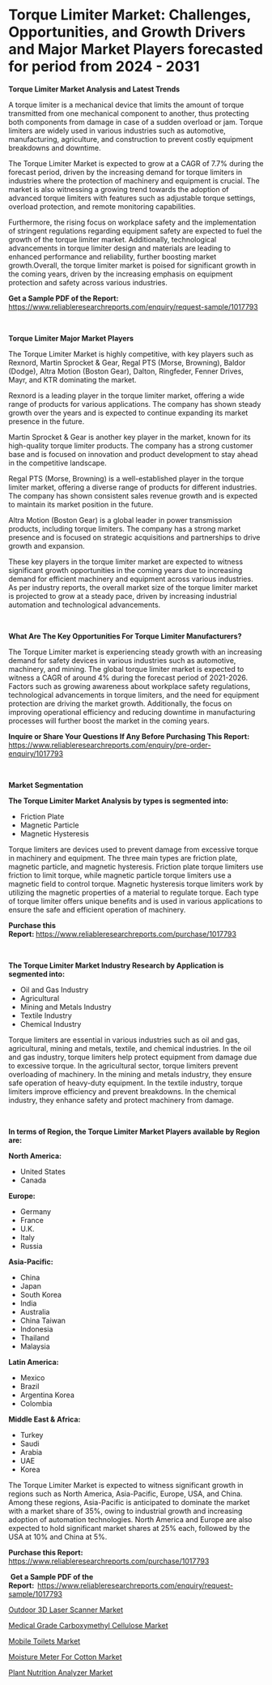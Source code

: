 <p><h1>Torque Limiter Market: Challenges, Opportunities, and Growth Drivers and Major Market Players forecasted for period from 2024 - 2031</h1></p><p><strong>Torque Limiter Market Analysis and Latest Trends</strong></p>
<p><p>A torque limiter is a mechanical device that limits the amount of torque transmitted from one mechanical component to another, thus protecting both components from damage in case of a sudden overload or jam. Torque limiters are widely used in various industries such as automotive, manufacturing, agriculture, and construction to prevent costly equipment breakdowns and downtime.</p><p>The Torque Limiter Market is expected to grow at a CAGR of 7.7% during the forecast period, driven by the increasing demand for torque limiters in industries where the protection of machinery and equipment is crucial. The market is also witnessing a growing trend towards the adoption of advanced torque limiters with features such as adjustable torque settings, overload protection, and remote monitoring capabilities.</p><p>Furthermore, the rising focus on workplace safety and the implementation of stringent regulations regarding equipment safety are expected to fuel the growth of the torque limiter market. Additionally, technological advancements in torque limiter design and materials are leading to enhanced performance and reliability, further boosting market growth.Overall, the torque limiter market is poised for significant growth in the coming years, driven by the increasing emphasis on equipment protection and safety across various industries.</p></p>
<p><strong>Get a Sample PDF of the Report:&nbsp;</strong> <a href="https://www.reliableresearchreports.com/enquiry/request-sample/1017793">https://www.reliableresearchreports.com/enquiry/request-sample/1017793</a></p>
<p>&nbsp;</p>
<p><strong>Torque Limiter Major Market Players</strong></p>
<p><p>The Torque Limiter Market is highly competitive, with key players such as Rexnord, Martin Sprocket & Gear, Regal PTS (Morse, Browning), Baldor (Dodge), Altra Motion (Boston Gear), Dalton, Ringfeder, Fenner Drives, Mayr, and KTR dominating the market.</p><p>Rexnord is a leading player in the torque limiter market, offering a wide range of products for various applications. The company has shown steady growth over the years and is expected to continue expanding its market presence in the future.</p><p>Martin Sprocket & Gear is another key player in the market, known for its high-quality torque limiter products. The company has a strong customer base and is focused on innovation and product development to stay ahead in the competitive landscape.</p><p>Regal PTS (Morse, Browning) is a well-established player in the torque limiter market, offering a diverse range of products for different industries. The company has shown consistent sales revenue growth and is expected to maintain its market position in the future.</p><p>Altra Motion (Boston Gear) is a global leader in power transmission products, including torque limiters. The company has a strong market presence and is focused on strategic acquisitions and partnerships to drive growth and expansion.</p><p>These key players in the torque limiter market are expected to witness significant growth opportunities in the coming years due to increasing demand for efficient machinery and equipment across various industries. As per industry reports, the overall market size of the torque limiter market is projected to grow at a steady pace, driven by increasing industrial automation and technological advancements.</p></p>
<p>&nbsp;</p>
<p><strong>What Are The Key Opportunities For Torque Limiter Manufacturers?</strong></p>
<p><p>The Torque Limiter market is experiencing steady growth with an increasing demand for safety devices in various industries such as automotive, machinery, and mining. The global torque limiter market is expected to witness a CAGR of around 4% during the forecast period of 2021-2026. Factors such as growing awareness about workplace safety regulations, technological advancements in torque limiters, and the need for equipment protection are driving the market growth. Additionally, the focus on improving operational efficiency and reducing downtime in manufacturing processes will further boost the market in the coming years.</p></p>
<p><strong>Inquire or Share Your Questions If Any Before Purchasing This Report:</strong> <a href="https://www.reliableresearchreports.com/enquiry/pre-order-enquiry/1017793">https://www.reliableresearchreports.com/enquiry/pre-order-enquiry/1017793</a></p>
<p>&nbsp;</p>
<p><strong>Market Segmentation</strong></p>
<p><strong>The Torque Limiter Market Analysis by types is segmented into:</strong></p>
<p><ul><li>Friction Plate</li><li>Magnetic Particle</li><li>Magnetic Hysteresis</li></ul></p>
<p><p>Torque limiters are devices used to prevent damage from excessive torque in machinery and equipment. The three main types are friction plate, magnetic particle, and magnetic hysteresis. Friction plate torque limiters use friction to limit torque, while magnetic particle torque limiters use a magnetic field to control torque. Magnetic hysteresis torque limiters work by utilizing the magnetic properties of a material to regulate torque. Each type of torque limiter offers unique benefits and is used in various applications to ensure the safe and efficient operation of machinery.</p></p>
<p><strong>Purchase this Report:&nbsp;</strong><a href="https://www.reliableresearchreports.com/purchase/1017793">https://www.reliableresearchreports.com/purchase/1017793</a></p>
<p>&nbsp;</p>
<p><strong>The Torque Limiter Market Industry Research by Application is segmented into:</strong></p>
<p><ul><li>Oil and Gas Industry</li><li>Agricultural</li><li>Mining and Metals Industry</li><li>Textile Industry</li><li>Chemical Industry</li></ul></p>
<p><p>Torque limiters are essential in various industries such as oil and gas, agricultural, mining and metals, textile, and chemical industries. In the oil and gas industry, torque limiters help protect equipment from damage due to excessive torque. In the agricultural sector, torque limiters prevent overloading of machinery. In the mining and metals industry, they ensure safe operation of heavy-duty equipment. In the textile industry, torque limiters improve efficiency and prevent breakdowns. In the chemical industry, they enhance safety and protect machinery from damage.</p></p>
<p>&nbsp;</p>
<p><strong>In terms of Region, the Torque Limiter Market Players available by Region are:</strong></p>
<p>
    <p> <strong> North America: </strong>
        <ul>
            <li>United States</li>
            <li>Canada</li>
        </ul>
        </p> 
    <p> <strong> Europe: </strong>
        <ul>
            <li>Germany</li>
            <li>France</li>
            <li>U.K.</li>
            <li>Italy</li>
            <li>Russia</li>
        </ul>
        </p> 
    <p> <strong> Asia-Pacific: </strong>
        <ul>
            <li>China</li>
            <li>Japan</li>
            <li>South Korea</li>
            <li>India</li>
            <li>Australia</li>
            <li>China Taiwan</li>
            <li>Indonesia</li>
            <li>Thailand</li>
            <li>Malaysia</li>
        </ul>
        </p> 
    <p> <strong> Latin America: </strong>
        <ul>
            <li>Mexico</li>
            <li>Brazil</li>
            <li>Argentina Korea</li>
            <li>Colombia</li>
        </ul>
        </p> 
    <p> <strong> Middle East & Africa: </strong>
        <ul>
            <li>Turkey</li>
            <li>Saudi</li>
            <li>Arabia</li>
            <li>UAE</li>
            <li>Korea</li>
        </ul>
    </p>
    </p>
<p><p>The Torque Limiter Market is expected to witness significant growth in regions such as North America, Asia-Pacific, Europe, USA, and China. Among these regions, Asia-Pacific is anticipated to dominate the market with a market share of 35%, owing to industrial growth and increasing adoption of automation technologies. North America and Europe are also expected to hold significant market shares at 25% each, followed by the USA at 10% and China at 5%.</p></p>
<p><strong>Purchase this Report: </strong><a href="https://www.reliableresearchreports.com/purchase/1017793">https://www.reliableresearchreports.com/purchase/1017793</a></p>
<p>&nbsp;<strong>Get a Sample PDF of the Report:&nbsp;&nbsp;</strong><a href="https://www.reliableresearchreports.com/enquiry/request-sample/1017793">https://www.reliableresearchreports.com/enquiry/request-sample/1017793</a></p>
<p><strong></strong></p>
<p><p><a href="https://github.com/GroverBarry/Market-Research-Report-List-3/blob/main/outdoor-3d-laser-scanner-market.md">Outdoor 3D Laser Scanner Market</a></p><p><a href="https://github.com/kathiaseamanalvaradovlprc2h/Market-Research-Report-List-1/blob/main/medical-grade-carboxymethyl-cellulose-market.md">Medical Grade Carboxymethyl Cellulose Market</a></p><p><a href="https://medium.com/@amirwisozk/mobile-toilets-market-research-report-its-history-and-forecast-2024-to-2031-a00dde2ceb0a">Mobile Toilets Market</a></p><p><a href="https://medium.com/@amirwisozk/analyzing-moisture-meter-for-cotton-market-global-industry-perspective-and-forecast-2024-to-2031-2186ce3bb43a">Moisture Meter For Cotton Market</a></p><p><a href="https://medium.com/@amirwisozk/plant-nutrition-analyzer-market-analysis-its-cagr-market-segmentation-and-global-industry-44f21667129d">Plant Nutrition Analyzer Market</a></p></p>